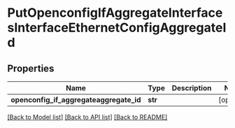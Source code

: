 # PutOpenconfigIfAggregateInterfacesInterfaceEthernetConfigAggregateId

## Properties
Name | Type | Description | Notes
------------ | ------------- | ------------- | -------------
**openconfig_if_aggregateaggregate_id** | **str** |  | [optional] 

[[Back to Model list]](../README.md#documentation-for-models) [[Back to API list]](../README.md#documentation-for-api-endpoints) [[Back to README]](../README.md)


